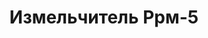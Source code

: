 ---
id: '12'
title: Измельчитель Ррм-5
description: Залог 10000 рублей
price: '1500'
order: 12
default_thumbnail_image: images/ppm5.jpg
default_original_image: images/ppm5_sm.jpg
category: content/category/02sad.md
featured: true
layout: product
---